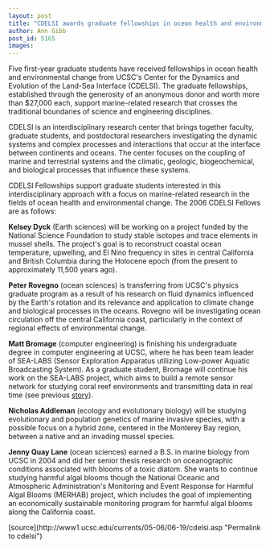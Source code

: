```yaml
---
layout: post
title: "CDELSI awards graduate fellowships in ocean health and environmental change"
author: Ann Gibb
post_id: 5165
images:
---
```


<a name="content" id="content"></a>
<p>
  Five first-year graduate students have received fellowships in ocean health and environmental change from UCSC's Center for the Dynamics and Evolution of the Land-Sea Interface (CDELSI). The graduate fellowships, established through the generosity of an anonymous donor and worth more than $27,000 each, support marine-related research that crosses the traditional boundaries of science and engineering disciplines.
</p>
<p>
  CDELSI is an interdisciplinary research center that brings together faculty, graduate students, and postdoctoral researchers investigating the dynamic systems and complex processes and interactions that occur at the interface between continents and oceans. The center focuses on the coupling of marine and terrestrial systems and the climatic, geologic, biogeochemical, and biological processes that influence these systems.
</p>
<p>
  CDELSI Fellowships support graduate students interested in this interdisciplinary approach with a focus on marine-related research in the fields of ocean health and environmental change. The 2006 CDELSI Fellows are as follows:
</p>
<p>
  <b>Kelsey Dyck</b> (Earth sciences) will be working on a project funded by the National Science Foundation to study stable isotopes and trace elements in mussel shells. The project's goal is to reconstruct coastal ocean temperature, upwelling, and El Nino frequency in sites in central California and British Columbia during the Holocene epoch (from the present to approximately 11,500 years ago).
</p>
<p>
  <b>Peter Rovegno</b> (ocean sciences) is transferring from UCSC's physics graduate program as a result of his research on fluid dynamics influenced by the Earth's rotation and its relevance and application to climate change and biological processes in the oceans. Rovegno will be investigating ocean circulation off the central California coast, particularly in the context of regional effects of environmental change.
</p>
<p>
  <b>Matt Bromage</b> (computer engineering) is finishing his undergraduate degree in computer engineering at UCSC, where he has been team leader of SEA-LABS (Sensor Exploration Apparatus utilizing Low-power Aquatic Broadcasting System). As a graduate student, Bromage will continue his work on the SEA-LABS project, which aims to build a remote sensor network for studying coral reef environments and transmitting data in real time (see previous <a href="http://currents.ucsc.edu/04-05/05-30/project.asp">story</a>).
</p>
<p>
  <b>Nicholas Addleman</b> (ecology and evolutionary biology) will be studying evolutionary and population genetics of marine invasive species, with a possible focus on a hybrid zone, centered in the Monterey Bay region, between a native and an invading mussel species.
</p>
<p>
  <b>Jenny Quay Lane</b> (ocean sciences) earned a B.S. in marine biology from UCSC in 2004 and did her senior thesis research on oceanographic conditions associated with blooms of a toxic diatom. She wants to continue studying harmful algal blooms though the National Oceanic and Atmospheric Administration's Monitoring and Event Response for Harmful Algal Blooms (MERHAB) project, which includes the goal of implementing an economically sustainable monitoring program for harmful algal blooms along the California coast.<br>
</p>
[source](http://www1.ucsc.edu/currents/05-06/06-19/cdelsi.asp "Permalink to cdelsi")
